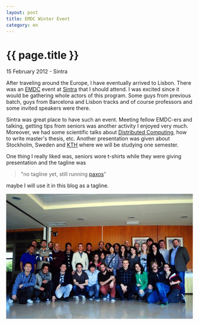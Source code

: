 ```yaml
---
layout: post
title: EMDC Winter Event
category: en
---
```


{{ page.title }}
================

<p class="meta">15 February 2012 - Sintra</p>

After traveling around the Europe, I have eventually arrived to Lisbon. There was an 
[EMDC](http://www.kth.se/en/studies/programmes/master/em/emdc) event 
at [Sintra](http://en.wikipedia.org/wiki/Sintra) that I should attend. I was excited since it would 
be gathering whole actors of this program. Some guys from previous batch, guys from Barcelona and Lisbon 
tracks and of course professors and some invited speakers were there.

Sintra was great place to have such an event. Meeting fellow EMDC-ers and talking, getting tips from seniors 
was another activity I enjoyed very much. Moreover, we had some scientific talks about 
[Distributed Computing](http://en.wikipedia.org/wiki/Distributed_computing), how to write master's thesis, etc. 
Another presentation was given about Stockholm, Sweden and [KTH](http://www.kth.se/en) 
where we will be studying one semester. 

One thing I really liked was, seniors wore t-shirts while they were giving presentation and the tagline was 
> "no tagline yet, still running [paxos][1]"

maybe I will use it in this blog as a tagline. 

![emdc](/files/emdc.jpg)

[1]:http://en.wikipedia.org/wiki/Paxos_%28computer_science%29
